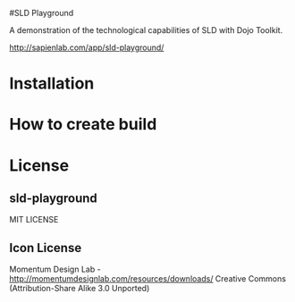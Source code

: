 #SLD Playground

A demonstration of the technological capabilities of SLD with Dojo Toolkit.

http://sapienlab.com/app/sld-playground/

# Installation

# How to create build

# License

## sld-playground
MIT LICENSE

## Icon License
Momentum Design Lab - http://momentumdesignlab.com/resources/downloads/
Creative Commons (Attribution-Share Alike 3.0 Unported)
